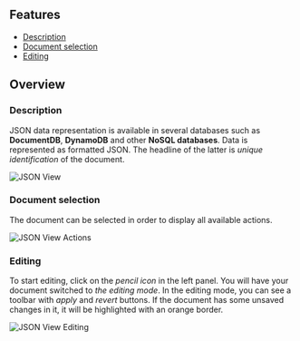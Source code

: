 ## Features
* [Description](#description)
* [Document selection](#document-selection)
* [Editing](#editing)

## Overview

### Description
JSON data representation is available in several databases such as **DocumentDB**, **DynamoDB** and other **NoSQL databases**.
Data is represented as formatted JSON. The headline of the latter is _unique identification_ of the document.

![JSON View](https://github.com/dbeaver/cloudbeaver/wiki/images/json_view/json_view.png)

### Document selection
The document can be selected in order to display all available actions.

![JSON View Actions](https://github.com/dbeaver/cloudbeaver/wiki/images/json_view/json_view_actions.png)


### Editing
To start editing, click on the _pencil icon_ in the left panel. You will have your document switched to _the editing mode_.
In the editing mode, you can see a toolbar with _apply_ and _revert_ buttons.
If the document has some unsaved changes in it, it will be highlighted with an orange border.

![JSON View Editing](https://github.com/dbeaver/cloudbeaver/wiki/images/json_view/json_view_editing.png)

